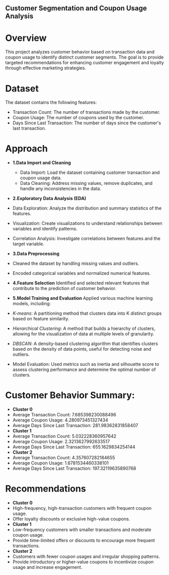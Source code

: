 ## Customer Segmentation and Coupon Usage Analysis

# Overview
This project analyzes customer behavior based on transaction data and coupon usage to identify distinct customer segments. The goal is to provide targeted recommendations for enhancing customer engagement and loyalty through effective marketing strategies.

# Dataset
The dataset contains the following features:
* Transaction Count: The number of transactions made by the customer.
* Coupon Usage: The number of coupons used by the customer.
* Days Since Last Transaction: The number of days since the customer's last transaction.

# Approach

* **1.Data Import and Cleaning**
  * Data Import: Load the dataset containing customer transaction and coupon usage data.
  * Data Cleaning: Address missing values, remove duplicates, and handle any inconsistencies in the data.
* **2.Exploratory Data Analysis (EDA)**
* Data Exploration: Analyze the distribution and summary statistics of the features.
* Visualization: Create visualizations to understand relationships between variables and identify patterns.
* Correlation Analysis: Investigate correlations between features and the target variable.
* **3.Data Preprocessing**
* Cleaned the dataset by handling missing values and outliers.
* Encoded categorical variables and normalized numerical features.
* **4.Feature Selection**
Identified and selected relevant features that contribute to the prediction of customer behavior.
* **5.Model Training and Evaluation**
Applied various machine learning models, including:
*   *K-means*: A partitioning method that clusters data into K distinct groups based on feature similarity.
*   *Hierarchical Clustering*: A method that builds a hierarchy of clusters, allowing for the visualization of data at multiple levels of granularity.
*   *DBSCAN*: A density-based clustering algorithm that identifies clusters based on the density of data points, useful for detecting noise and outliers.

* Model Evaluation: Used metrics such as inertia and silhouette score to assess clustering performance and determine the optimal number of clusters.

# Customer Behavior Summary:
* **Cluster 0**
* Average Transaction Count: 7.685398230088496
* Average Coupon Usage: 4.280973451327434
* Average Days Since Last Transaction: 281.98362831858407
* **Cluster 1**
* Average Transaction Count: 5.032228360957642
* Average Coupon Usage: 2.3213627992633517
* Average Days Since Last Transaction: 655.1629834254144
* **Cluster 2**
* Average Transaction Count: 4.357607282184655
* Average Coupon Usage: 1.6781534460338101
* Average Days Since Last Transaction: 197.32119635890768

# Recommendations
* **Cluster 0**
* High-frequency, high-transaction customers with frequent coupon usage.
* Offer loyalty discounts or exclusive high-value coupons.
* **Cluster 1**
* Low-frequency customers with smaller transactions and moderate coupon usage.
* Provide time-limited offers or discounts to encourage more frequent transactions.
* **Cluster 2**
* Customers with fewer coupon usages and irregular shopping patterns.
* Provide introductory or higher-value coupons to incentivize coupon usage and increase engagement.
